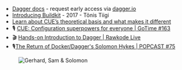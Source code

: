 - [Dagger docs](https://docs.dagger.io/) - request early access via [dagger.io](https://dagger.io/)
- [Introducing Buildkit](https://blog.mobyproject.org/introducing-buildkit-17e056cc5317) - 2017 - Tõnis Tiigi
- [Learn about CUE’s theoretical basis and what makes it different](https://cuelang.org/docs/concepts/logic/)
- 🎙 [CUE: Configuration superpowers for everyone | GoTime #163](https://changelog.com/gotime/163)
- 🎬 [Hands-on Introduction to Dagger | Rawkode Live](https://www.youtube.com/watch?v=0KwAjTZ-CSg&t=200s)
- 🎙[The Return of Docker/Dagger's Solomon Hykes | POPCAST #75](https://www.youtube.com/watch?v=oMAGtvVfcRk&t=13s)

<figure class="richtext-figure richtext-figure--full">
  <img src="https://changelog-assets.s3.amazonaws.com/shipit/shipit-23--sam-solomon.jpg" alt="Gerhard, Sam & Solomon" loading="lazy">
</figure>